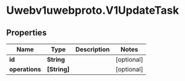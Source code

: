 # Uwebv1uwebproto.V1UpdateTask

## Properties
Name | Type | Description | Notes
------------ | ------------- | ------------- | -------------
**id** | **String** |  | [optional] 
**operations** | **[String]** |  | [optional] 


